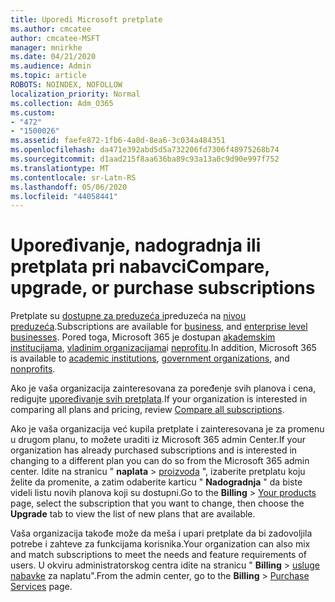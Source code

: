 ```yaml
---
title: Uporedi Microsoft pretplate
ms.author: cmcatee
author: cmcatee-MSFT
manager: mnirkhe
ms.date: 04/21/2020
ms.audience: Admin
ms.topic: article
ROBOTS: NOINDEX, NOFOLLOW
localization_priority: Normal
ms.collection: Adm_O365
ms.custom:
- "472"
- "1500026"
ms.assetid: faefe872-1fb6-4a0d-8ea6-3c034a484351
ms.openlocfilehash: da471e392abd5d5a732206fd7306f48975268b74
ms.sourcegitcommit: d1aad215f8aa636ba89c93a13a0c9d90e997f752
ms.translationtype: MT
ms.contentlocale: sr-Latn-RS
ms.lasthandoff: 05/06/2020
ms.locfileid: "44058441"
---
```

# <a name="compare-upgrade-or-purchase-subscriptions"></a><span data-ttu-id="69e04-102">Upoređivanje, nadogradnja ili pretplata pri nabavci</span><span class="sxs-lookup"><span data-stu-id="69e04-102">Compare, upgrade, or purchase subscriptions</span></span>
  
<span data-ttu-id="69e04-103">Pretplate su [dostupne za preduzeća i](https://products.office.com/compare-all-microsoft-office-products?tab=2)preduzeća na [nivou preduzeća](https://products.office.com/business/compare-more-office-365-for-business-plans).</span><span class="sxs-lookup"><span data-stu-id="69e04-103">Subscriptions are available for [business](https://products.office.com/compare-all-microsoft-office-products?tab=2), and [enterprise level businesses](https://products.office.com/business/compare-more-office-365-for-business-plans).</span></span> <span data-ttu-id="69e04-104">Pored toga, Microsoft 365 je dostupan [akademskim institucijama](https://products.office.com/academic/compare-office-365-education-plans), [vladinim organizacijama](https://products.office.com/government/compare-office-365-government-plans)i [neprofitu](https://products.office.com/nonprofit/office-365-nonprofit-plans-and-pricing?tab=1).</span><span class="sxs-lookup"><span data-stu-id="69e04-104">In addition, Microsoft 365 is available to [academic institutions](https://products.office.com/academic/compare-office-365-education-plans), [government organizations](https://products.office.com/government/compare-office-365-government-plans), and [nonprofits](https://products.office.com/nonprofit/office-365-nonprofit-plans-and-pricing?tab=1).</span></span>
  
<span data-ttu-id="69e04-105">Ako je vaša organizacija zainteresovana za poređenje svih planova i cena, redigujte [upoređivanje svih pretplata](https://products.office.com/business/compare-more-office-365-for-business-plans).</span><span class="sxs-lookup"><span data-stu-id="69e04-105">If your organization is interested in comparing all plans and pricing, review [Compare all subscriptions](https://products.office.com/business/compare-more-office-365-for-business-plans).</span></span>
  
<span data-ttu-id="69e04-106">Ako je vaša organizacija već kupila pretplate i zainteresovana je za promenu u drugom planu, to možete uraditi iz Microsoft 365 admin Center.</span><span class="sxs-lookup"><span data-stu-id="69e04-106">If your organization has already purchased subscriptions and is interested in changing to a different plan you can do so from the Microsoft 365 admin center.</span></span> <span data-ttu-id="69e04-107">Idite na stranicu " **naplata** \> [proizvoda](https://go.microsoft.com/fwlink/p/?linkid=842054) ", izaberite pretplatu koju želite da promenite, a zatim odaberite karticu " **Nadogradnja** " da biste videli listu novih planova koji su dostupni.</span><span class="sxs-lookup"><span data-stu-id="69e04-107">Go to the **Billing** \> [Your products](https://go.microsoft.com/fwlink/p/?linkid=842054) page, select the subscription that you want to change, then choose the **Upgrade** tab to view the list of new plans that are available.</span></span>
  
<span data-ttu-id="69e04-108">Vaša organizacija takođe može da meša i upari pretplate da bi zadovoljila potrebe i zahteve za funkcijama korisnika.</span><span class="sxs-lookup"><span data-stu-id="69e04-108">Your organization can also mix and match subscriptions to meet the needs and feature requirements of users.</span></span> <span data-ttu-id="69e04-109">U okviru administratorskog centra idite na stranicu " **Billing** \> [usluge nabavke](https://go.microsoft.com/fwlink/p/?linkid=868433) za naplatu".</span><span class="sxs-lookup"><span data-stu-id="69e04-109">From the admin center, go to the **Billing** \> [Purchase Services](https://go.microsoft.com/fwlink/p/?linkid=868433) page.</span></span>